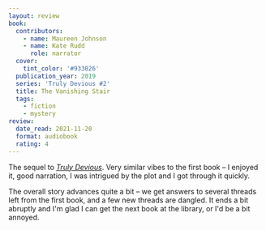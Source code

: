 ```yaml
---
layout: review
book:
  contributors:
    - name: Maureen Johnson
    - name: Kate Rudd
      role: narrator
  cover:
    tint_color: '#933026'
  publication_year: 2019
  series: 'Truly Devious #2'
  title: The Vanishing Stair
  tags:
    - fiction
    - mystery
review:
  date_read: 2021-11-20
  format: audiobook
  rating: 4
---
```


The sequel to [*Truly Devious*](/2021/truly-devious/).
Very similar vibes to the first book – I enjoyed it, good narration, I was intrigued by the plot and I got through it quickly.

The overall story advances quite a bit – we get answers to several threads left from the first book, and a few new threads are dangled.
It ends a bit abruptly and I'm glad I can get the next book at the library, or I'd be a bit annoyed.

